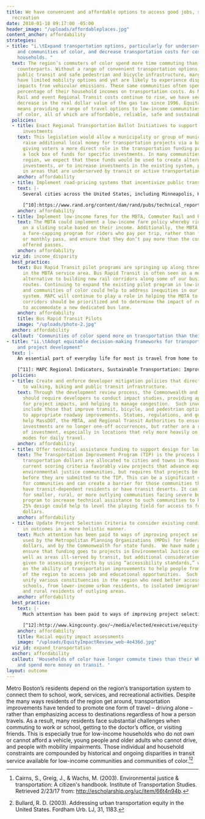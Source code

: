 ```yaml
---
title: We have convenient and affordable options to access good jobs, schools and
  recreation
date: 2018-01-18 09:17:00 -05:00
header_image: "/uploads/affordableplaces.jpg"
content_anchor: affordability
strategies:
- title: "i.\tExpand transportation options, particularly for underserved populations
    and communities of color, and decrease transportation costs for cost-burdened
    households. "
  text: The region’s commuters of color spend more time commuting than their White
    counterparts. Without a range of convenient transportation options, particularly
    public transit and safe pedestrian and bicycle infrastructure, marginalized communities
    have limited mobility options and yet are likely to experience disproportionate
    impacts from vehicular emissions. These same communities often spend a disproportionate
    percentage of their household incomes on transportation costs. As MBTA, Commuter
    Rail and event Regional Transit costs continue to rise, we have seen a steady
    decrease in the real dollar value of the gas tax since 1996. Equitable transportation
    means providing a range of travel options to low-income communities and communities
    of color, all of which are affordable, reliable, safe and sustainable.
  policies:
  - title: Enact Regional Transportation Ballot Initiatives to support active transportation
      investments
    text: This legislation would allow a municipality or group of municipalities to
      raise additional local money for transportation projects via a ballot initiative,
      giving voters a more direct role in the transportation funding process and creating
      a lock box of funds for specific investments. In many communities across our
      region, we expect that these funds would be used to create alternative transportation
      investments, or to increase investments in the existing system, particularly
      in areas that are underserved by transit or active transportation options.
    anchor: affordability
  - title: Implement road-pricing systems that incentivize public transit use
    text: |-
      Several cities across the United States, including Minneapolis, Housing and San Diego have implemented congestion-pricing schemes. If implemented here, we have the opportunity to devise a strategy that funnels new money directly to public transit and offers financial exemptions to vehicle-dependent low-income families.[^10]

      [^10]:https://www.rand.org/content/dam/rand/pubs/technical_reports/2009/RAND_TR680.pdf
    anchor: affordability
  - title: Implement low-income fares for the MBTA, Commuter Rail and RTAs
    text: The MBTA could implement a low-income fare policy whereby riders pay fares
      on a sliding scale based on their income. Additionally, the MBTA should create
      a fare-capping program for riders who pay per trip, rather than for a daily
      or monthly pass, and ensure that they don’t pay more than the cost of the currently
      offered passes.
    anchor: affordability
  viz_id: income_disparity
  best_practice:
    text: Bus Rapid Transit pilot programs are springing up along three key corridors
      in the MBTA service area. Bus Rapid Transit is often seen as a more cost-friendly
      alternative to building new rail corridors along some of our busiest transit
      routes. Continuing to expand the existing pilot program in low-income communities
      and communities of color could help to address inequities in our existing transit
      system. MAPC will continue to play a role in helping the MBTA to determine which
      corridors should be prioritized and to determine the impact of removing parking
      to accommodate a new dedicated bus lane.
    anchor: affordability
    title: Bus Rapid Transit Pilots
    image: "/uploads/photo-2.jpg"
  anchor: affordability
  callout: 'Communities of color spend more on transportation than their White neighbors. '
- title: "ii.\tAdopt equitable decision-making frameworks for transportation planning
    and project development"
  text: |-
    An essential part of everyday life for most is travel from home to work, school, shopping, services, or recreation. The region’s transportation system is the foundation of making travel possible, and the system is sustained mainly through public investment. The transportation system that we have is also the result of the public sector planning process, which can tend to focus more heavily on areas that are undergoing economic growth and on areas where communities have the capacity to participate in decision-making. Since the system serves all in the region, decisions should not only favor a few or overly burden specific groups of people, such as households of color who are disproportionately burdened by higher transportation costs and longer commute times.[^11] We can create a more equitable system by leading with more inclusive planning processes, greater investments in active transportation modes, improvement to all elements of the public transit system (rail, subway, and bus), and ensuring investments in under-served communities (low-income communities not well served by transit, as well as rural and less development areas in need of greater connectivity and improved mobility.

    [^11]: MAPC Regional Indicators, Sustainable Transportation: Improved Equity. http://www.regionalindicators.org/topic_areas/2#improved-equity, 2016.
  policies:
  - title: Create and enforce developer mitigation policies that direct more funding
      to walking, biking and public transit infrastructure.
    text: Through the development review process, the Commonwealth and municipalities
      should require developers to conduct impact studies, providing appropriate mitigation
      for project impacts, and helping to manage congestion.  Such investments should
      include those that improve transit, bicycle, and pedestrian options, in addition
      to appropriate roadway improvements. Statues, regulations, and guidelines can
      help MassDOT, the MBTA, and Regional Transit Authorities to ensure that such
      investments are no longer one-off occurrences, but rather are a regular type
      of investment, especially in locations that rely more heavily on non-vehicular
      modes for daily travel.
    anchor: affordability
  - title: Offer technical assistance funding to support design for low-income communities.
    text: The Transportation Improvement Program (TIP) is the process by which federal
      transportation dollars are allocated to cities and towns in Massachusetts. The
      current scoring criteria favorably view projects that advance equity and support
      environmental justice communities, but requires that projects be at 25% design
      before they are submitted to the TIP. This can be a significant cost burden
      for communities and can create a barrier for those communities that already
      have transit-dependent residents or have transit deserts. It can also be a barrier
      for smaller, rural, or more outlying communities facing severe budget challenges.  A
      program to increase technical assistance to such communities to help them reach
      25% design could help to level the playing field for access to federal transportation
      dollars.
    anchor: affordability
  - title: Update Project Selection Criteria to consider existing conditions and differences
      in outcomes in a more holistic manner.
    text: Much attention has been paid to ways of improving project selection criteria
      used by the Metropolitan Planning Organizations (MPOs) for federal transportation
      dollars, and by the Commonwealth for state funds.  We have made progress to
      ensure that funding goes to projects in Environmental Justice communities as
      well as areas ill-served by transit, but additional consideration should be
      given to assessing projects by using “accessibility standards,” which focus
      on the ability of transportation improvements to help people from various parts
      of the region to access job and educational opportunities.  Such standards could
      unify various constituencies in the region who need better access to jobs and
      schools, from lower-income urban residents, to isolated immigrant communities,
      and rural residents of outlying areas.
    anchor: affordability
  best_practice:
    text: |-
      Much attention has been paid to ways of improving project selection criteria used by the Metropolitan Planning Organizations (MPOs) for federal transportation dollars, and by the Commonwealth for state funds.  We have made progress to ensure that funding goes to projects in Environmental Justice communities as well as areas ill-served by transit, but additional consideration should be given to assessing projects by using “accessibility standards,” which focus on the ability of transportation improvements to help people from various parts of the region to access job and educational opportunities.  Such standards could unify various constituencies in the region who need better access to jobs and schools, from lower-income urban residents, to isolated immigrant communities, and rural residents of outlying areas.[^12]

      [^12]:http://www.kingcounty.gov/~/media/elected/executive/equity-social-justice/documents/KingCountyEIRToolExamples.ashx?la=en
    anchor: affordability
    title: Racial equity impact assessments
    image: "/uploads/EquityImpactReview_web-4e436d.jpg"
  viz_id: expand_transportation
  anchor: affordability
  callout: 'Households of color have longer commute times than their White counterparts
    and spend more money on transit. '
layout: outcome
---
```


Metro Boston’s residents depend on the region’s transportation system to connect them to school, work, services, and recreational activities. Despite the many ways residents of the region get around, transportation improvements have tended to promote one form of travel – driving alone – rather than emphasizing access to destinations regardless of how a person travels. As a result, many residents face substantial challenges when commuting to work or school, getting to the doctor’s office, or visiting friends. This is especially true for low-income households who do not own or cannot afford a vehicle, young people and older adults who cannot drive, and people with mobility impairments. Those individual and household constraints are compounded by historical and ongoing disparities in transit service available for low-income communities and communities of color.[^8][^9]

[^8]: Cairns, S., Greig, J., & Wachs, M. (2003). Environmental justice & transportation: A citizen's handbook. Institute of Transportation Studies. Retrieved 2/23/17 from: http://escholarship.org/uc/item/66t4n94b.
[^9]: Bullard, R. D. (2003). Addressing urban transportation equity in the United States. Fordham Urb. LJ, 31, 1183.
